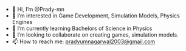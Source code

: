 - 👋 Hi, I’m @Prady-mn
- 👀 I’m interested in Game Development, Simulation Models, Physics Engines
- 🌱 I’m currently learning Bachelors of Science in Physics
- 💞️ I’m looking to collaborate on creating games, simulation models.
- 📫 How to reach me: pradyumnagarwal2003@gmail.com

<!---
Prady-mn/Prady-mn is a ✨ special ✨ repository because its `README.md` (this file) appears on your GitHub profile.
You can click the Preview link to take a look at your changes.
--->
